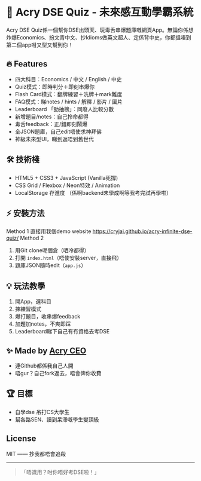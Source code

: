 # 🚀 Acry DSE Quiz - 未來感互動學霸系統

Acry DSE Quiz係一個幫你DSE出頭天、玩毒舌串爆題庫嘅網頁App。無論你係想炸爆Economics、扮文青中文、抄Idioms做英文超人、定係背中史，你都搵唔到第二個app咁又型又幫到你！

## 🔥 Features
- 四大科目：Economics / 中文 / English / 中史
- Quiz模式：即時判分＋即刻串爆你
- Flash Card模式：翻牌練習＋洗牌＋mark難度
- FAQ模式：睇notes / hints / 解釋 / 影片 / 圖片
- Leaderboard 「勁抽榜」：同廢人比較分數
- 新增題目/notes：自己拎命都得
- 毒舌feedback：正/錯即刻鬧爆
- 全JSON題庫，自己edit唔使求神拜佛
- 神級未來型UI，睇到返唔到舊世代

## 🛠️ 技術棧
- HTML5 + CSS3 + JavaScript (Vanilla死撐)
- CSS Grid / Flexbox / Neon特效 / Animation
- LocalStorage 存進度 （係啊backend未學成啊等我考完試再學啦）

## ⚡ 安裝方法
Method 1
直接用我個demo website
https://cryjai.github.io/acry-infinite-dse-quiz/
Method 2
1. 用Git clone呢個倉（哂冷都得）
2. 打開 `index.html`（唔使安裝server，直接飛）
3. 題庫JSON隨時edit（`app.js`）

## 💡 玩法教學
1. 開App，選科目
2. 揀練習模式
3. 爆打題目，收串爆feedback
4. 加題加notes，不爽即踩
5. Leaderboard睇下自己有冇資格去考DSE

## ✨ Made by [Acry CEO](https://github.com/Cryjai)
- 連Github都係我自己人開
- 唔gur？自己fork返去，唔會俾你收費

## 🏆 目標
- 自學dse 吊打CS大學生
- 幫各路SEN、讀到呆滯嘅學生變頂級

## License
MIT —— 抄我都唔會追殺

---

> 「唔識用？咁你唔好考DSE啦！」

